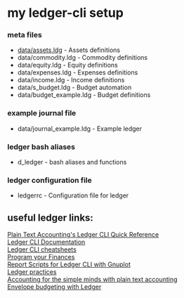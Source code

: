 # my ledger-cli setup

### meta files
- [data/assets.ldg](data/assets.ldg) - Assets definitions    
- data/commodity.ldg - Commodity definitions   
- data/equity.ldg - Equity definitions   
- data/expenses.ldg - Expenses definitions   
- data/income.ldg - Income definitions   
- data/s_budget.ldg - Budget automation   
- data/budget_example.ldg - Budget definitions   

### example journal file
- data/journal_example.ldg - Example ledger

### ledger bash aliases
- d_ledger - bash aliases and functions

### ledger configuration file
- ledgerrc - Configuration file for ledger

## useful ledger links:

[Plain Text Accounting's Ledger CLI Quick Reference](http://plaintextaccounting.org/quickref)   
[Ledger CLI Documentation](https://www.ledger-cli.org/docs.html)   
[Ledger CLI cheatsheets](https://devhints.io/ledger)   
[Program your Finances](https://www.petekeen.net/finance)   
[Report Scripts for Ledger CLI with Gnuplot](https://www.sundialdreams.com/report-scripts-for-ledger-cli-with-gnuplot/)   
[Ledger practices](https://felixcrux.com/blog/ledger-practices)   
[Accounting for the simple minds with plain text accounting](https://dustri.org/b/accounting-for-the-simple-minds-with-plain-text-accounting.html)   
[Envelope budgeting with Ledger](https://rjurga.github.io/2018/05/10/ledger.html)




